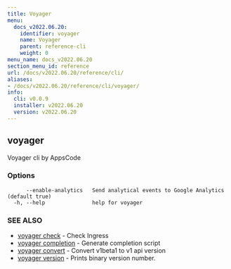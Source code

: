 ```yaml
---
title: Voyager
menu:
  docs_v2022.06.20:
    identifier: voyager
    name: Voyager
    parent: reference-cli
    weight: 0
menu_name: docs_v2022.06.20
section_menu_id: reference
url: /docs/v2022.06.20/reference/cli/
aliases:
- /docs/v2022.06.20/reference/cli/voyager/
info:
  cli: v0.0.9
  installer: v2022.06.20
  version: v2022.06.20
---
```


## voyager

Voyager cli by AppsCode

### Options

```
      --enable-analytics   Send analytical events to Google Analytics (default true)
  -h, --help               help for voyager
```

### SEE ALSO

* [voyager check](/docs/v2022.06.20/reference/cli/voyager_check)	 - Check Ingress
* [voyager completion](/docs/v2022.06.20/reference/cli/voyager_completion)	 - Generate completion script
* [voyager convert](/docs/v2022.06.20/reference/cli/voyager_convert)	 - Convert v1beta1 to v1 api version
* [voyager version](/docs/v2022.06.20/reference/cli/voyager_version)	 - Prints binary version number.

